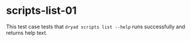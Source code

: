 
# scripts-list-01

This test case tests that `dryad scripts list --help` runs successfully and returns help text.